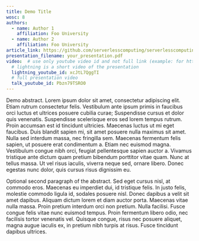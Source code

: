 ```yaml
---
title: Demo Title
wosc: 8
authors:
  - name: Author 1
    affiliation: Foo University
  - name: Author 2
    affiliation: Foo University
article_link: https://github.com/serverlesscomputing/serverlesscomputing
presentation_filename: your_presentation.pdf
video:  # use only youtube video id and not full link (example: for https://www.youtube.com/watch?v=xcJtL7QggTI, id is xcJtL7QggTI)
  # lightning is a short video of the presentation
  lightning_youtube_id: xcJtL7QggTI
  # full presentation video
  talk_youtube_id: Pbzn79TSRO0
---
```

Demo abstract. Lorem ipsum dolor sit amet, consectetur adipiscing elit. Etiam rutrum consectetur felis. Vestibulum ante ipsum primis in faucibus orci luctus et ultrices posuere cubilia curae; Suspendisse cursus et dolor quis venenatis. Suspendisse scelerisque eros sed lorem tempus rutrum. Proin accumsan est id tincidunt ultricies. Maecenas luctus ut mi eget faucibus. Duis blandit sapien mi, sit amet posuere nulla maximus sit amet. Nulla sed interdum massa, nec fringilla sem. Maecenas fermentum felis sapien, ut posuere erat condimentum a. Etiam nec euismod magna. Vestibulum congue nibh orci, feugiat pellentesque sapien auctor a. Vivamus tristique ante dictum quam pretium bibendum porttitor vitae quam. Nunc at tellus massa. Ut vel risus iaculis, viverra neque sed, ornare libero. Donec egestas nunc dolor, quis cursus risus dignissim eu.

Optional second paragraph of the abstract. Sed eget cursus nisl, at commodo eros. Maecenas eu imperdiet dui, id tristique felis. In justo felis, molestie commodo ligula id, sodales posuere nisl. Donec dapibus a velit sit amet dapibus. Aliquam dictum lorem et diam auctor porta. Maecenas vitae nulla massa. Proin pretium interdum orci non pretium. Nulla facilisi. Fusce congue felis vitae nunc euismod tempus. Proin fermentum libero odio, nec facilisis tortor venenatis vel. Quisque congue, risus nec posuere aliquet, magna augue iaculis ex, in pretium nibh turpis at risus. Fusce tincidunt dapibus ultrices.

